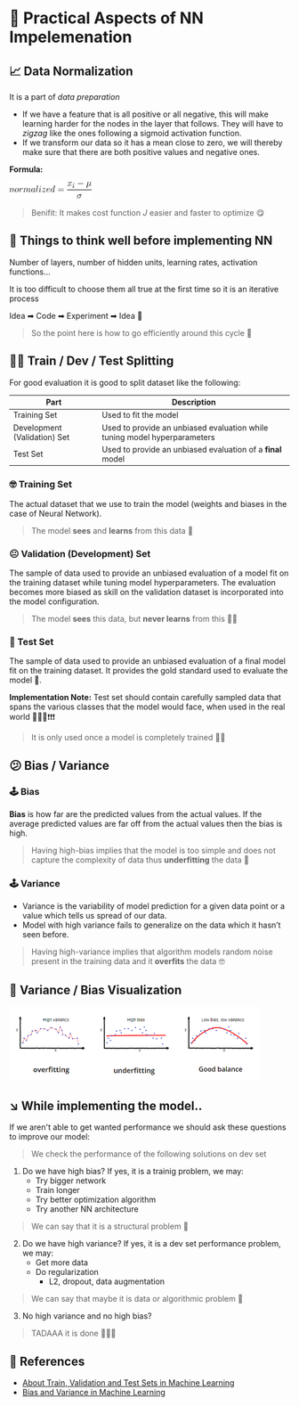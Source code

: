 # 🎈 Practical Aspects of NN Impelemenation

## 📈 Data Normalization
It is a part of _data preparation_

- If we have a feature that is all positive or all negative, this will make learning harder for the nodes in the layer that follows. They will have to _zigzag_ like the ones following a sigmoid activation function. 
- If we transform our data so it has a mean close to zero, we will thereby make sure that there are both positive values and negative ones.

**Formula:**

<img src="../res/formulas/NormalizedData.png" height="30"  />

> Benifit: It makes cost function _J_ easier and faster to optimize 😋

## 🚩 Things to think well before implementing NN
Number of layers, number of hidden units, learning rates, activation functions... 

It is too difficult to choose them all true at the first time so it is an iterative process

Idea ➡ Code ➡ Experiment ➡ Idea 🔁

> So the point here is how to go efficiently around this cycle 🤔

## 👷‍♀️ Train / Dev / Test Splitting
For good evaluation it is good to split dataset like the following:

| Part                         | Description                                                                |
| ---------------------------- | -------------------------------------------------------------------------- |
| Training Set                 |  Used to fit the model                                                     |
| Development (Validation) Set |  Used to provide an unbiased evaluation while tuning model hyperparameters |
| Test Set                     |  Used to provide an unbiased evaluation of a **final** model               |

### 🤓 Training Set
The actual dataset that we use to train the model (weights and biases in the case of Neural Network). 

> The model **sees** and **learns** from this data 👶

### 😐 Validation (Development) Set
The sample of data used to provide an unbiased evaluation of a model fit on the training dataset while tuning model hyperparameters. The evaluation becomes more biased as skill on the validation dataset is incorporated into the model configuration.

> The model **sees** this data, but **never learns** from this 👨‍🚀

### 🧐 Test Set
The sample of data used to provide an unbiased evaluation of a final model fit on the training dataset. It provides the gold standard used to evaluate the model 🌟.

**Implementation Note:** Test set should contain carefully sampled data that spans the various classes that the model would face, when used in the real world 🚩🚩🚩❗❗❗

> It is only used once a model is completely trained 👨‍🎓


## 😕 Bias / Variance

### 🕹 Bias
**Bias** is how far are the predicted values from the actual values. If the average predicted values are far off from the actual values then the bias is high.

> Having high-bias implies that the model is too simple and does not capture the complexity of data thus **underfitting** the data 🤕

### 🕹 Variance
- Variance is the variability of model prediction for a given data point or a value which tells us spread of our data.
- Model with high variance fails to generalize on the data which it hasn’t seen before.

> Having high-variance implies that algorithm models random noise present in the training data and it **overfits** the data 🤓

## 👀 Variance / Bias Visualization

<img src="../res/Fittings.png" width="450"  />


## ↘ While implementing the model..
If we aren't able to get wanted performance we should ask these questions to improve our model:

> We check the performance of the following solutions on dev set 

1. Do we have high bias? If yes, it is a trainig problem, we may:
   * Try bigger network
   * Train longer
   * Try better optimization algorithm
   * Try another NN architecture
  
> We can say that it is a structural problem 🤔

2. Do we have high variance? If yes, it is a dev set performance problem, we may:
   * Get more data
   * Do regularization
     * L2, dropout, data augmentation
  
> We can say that maybe it is data or algorithmic problem 🤔

3. No high variance and no high bias?

> TADAAA it is done 🤗🎉🎊

## 🧐 References
* [About Train, Validation and Test Sets in Machine Learning](https://towardsdatascience.com/train-validation-and-test-sets-72cb40cba9e7)
* [Bias and Variance in Machine Learning](https://medium.com/datadriveninvestor/bias-and-variance-in-machine-learning-51fdd38d1f86)